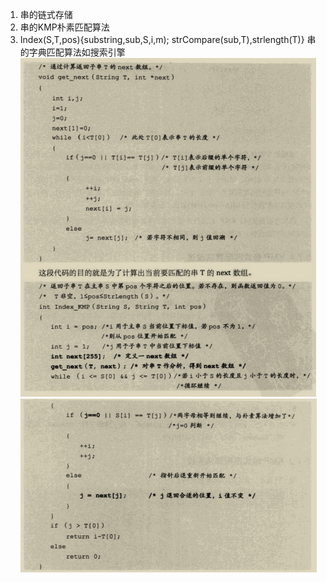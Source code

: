 1. 串的链式存储
2. 串的KMP朴素匹配算法
3. Index(S,T,pos){substring,sub,S,i,m);
	strCompare(sub,T),strlength(T)}
 串的字典匹配算法如搜索引擎	
 ![efcf6c44f3d611a764dbf34566a54f8b.png](../../_resources/efcf6c44f3d611a764dbf34566a54f8b.png)
 ![55e7fd40ed44bbfe07d3703795e07e14.png](../../_resources/55e7fd40ed44bbfe07d3703795e07e14.png)